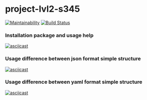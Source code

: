 # project-lvl2-s345
[![Maintainability](https://api.codeclimate.com/v1/badges/7a7e4506f851a29d6fd9/maintainability)](https://codeclimate.com/github/RomanVr/project-lvl2-s345/maintainability) [![Build Status](https://travis-ci.org/RomanVr/project-lvl2-s345.svg?branch=master)](https://travis-ci.org/RomanVr/project-lvl2-s345)

### Installation package and usage help
[![asciicast](https://asciinema.org/a/CHaxAUDKdF68gZrCKiXU0d4i0.png)](https://asciinema.org/a/CHaxAUDKdF68gZrCKiXU0d4i0)

### Usage difference between json format simple structure
[![asciicast](https://asciinema.org/a/SWt0fINUL0WEIZA2Pg16yLJ6H.png)](https://asciinema.org/a/SWt0fINUL0WEIZA2Pg16yLJ6H)

### Usage difference between yaml format simple structure
[![asciicast](https://asciinema.org/a/eBKDs3BofEGhCjFctSiuKAca1.png)](https://asciinema.org/a/eBKDs3BofEGhCjFctSiuKAca1)
